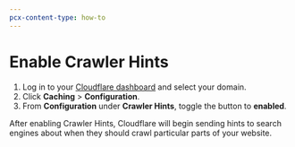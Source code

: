 ```yaml
---
pcx-content-type: how-to
---
```


# Enable Crawler Hints

1.  Log in to your [Cloudflare dashboard](https://dash.cloudflare.com) and select your domain.
2.  Click **Caching** > **Configuration**.
3.  From **Configuration** under **Crawler Hints**, toggle the button to **enabled**.

After enabling Crawler Hints, Cloudflare will begin sending hints to search engines about when they should crawl particular parts of your website.
